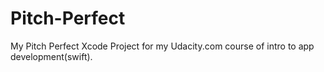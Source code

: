 # Pitch-Perfect
My Pitch Perfect Xcode Project for my Udacity.com course of intro to app development(swift).
